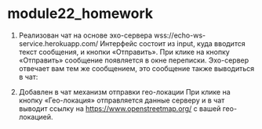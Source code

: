 # module22_homework

1. Реализован чат на основе эхо-сервера wss://echo-ws-service.herokuapp.com/
Интерфейс состоит из input, куда вводится текст сообщения, и кнопки «Отправить».
При клике на кнопку «Отправить» сообщение появляется в окне переписки.
Эхо-сервер отвечает вам тем же сообщением, это сообщение также  выводиться в чат:

2. Добавлен в чат механизм отправки гео-локации
При клике на кнопку «Гео-локация» отправляется данные серверу и в чат выводит ссылку на https://www.openstreetmap.org/ с вашей гео-локацией.
